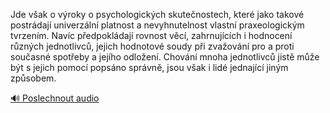 
Jde však o výroky o psychologických skutečnostech, které jako takové postrádají univerzální platnost a nevyhnutelnost vlastní praxeologickým tvrzením. Navíc předpokládají rovnost věcí, zahrnujících i hodnocení různých jednotlivců, jejich hodnotové soudy při zvažování pro a proti současné spotřeby a jejího odložení. Chování mnoha jednotlivců jistě může být s jejich pomocí popsáno správně, jsou však i lidé jednající jiným způsobem.

[🔊 Poslechnout audio](/data/7-paragraphs/audio/chapter_95/para_004-Jde-vak-o-vroky-o-psychologickch-skutenostech.mp3)
